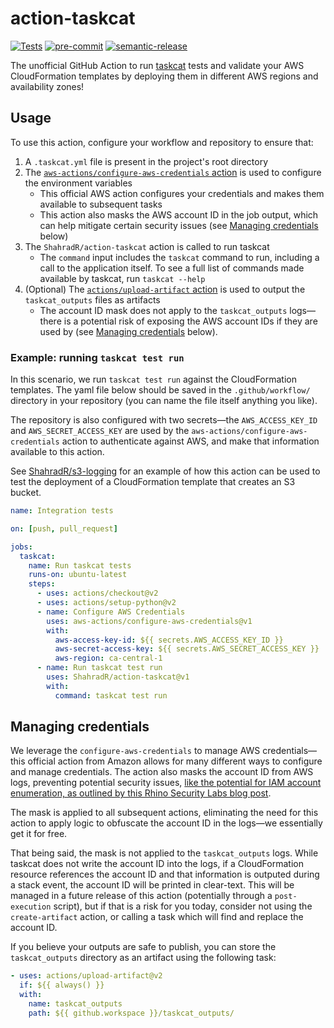 # action-taskcat

[![Tests](https://img.shields.io/github/workflow/status/ShahradR/action-taskcat/CI%20workflow?logo=github)](https://github.com/ShahradR/action-taskcat/actions?query=workflow%3ATests) [![pre-commit](https://img.shields.io/badge/pre--commit-enabled-brightgreen?logo=pre-commit&logoColor=white)](https://github.com/pre-commit/pre-commit) [![semantic-release](https://img.shields.io/badge/%20%20%F0%9F%93%A6%F0%9F%9A%80-semantic--release-e10079.svg)](https://github.com/semantic-release/semantic-release)

The unofficial GitHub Action to run [taskcat] tests and validate your AWS CloudFormation templates by deploying them in different AWS regions and availability zones!

## Usage

To use this action, configure your workflow and repository to ensure that:

1. A `.taskcat.yml` file is present in the project's root directory
2. The [`aws-actions/configure-aws-credentials` action][configure-aws-credentials] is used to configure the environment variables
   - This official AWS action configures your credentials and makes them available to subsequent tasks
   - This action also masks the AWS account ID in the job output, which can help mitigate certain security issues (see [Managing credentials](#managing-credentials) below)
3. The `ShahradR/action-taskcat` action is called to run taskcat
   - The `command` input includes the `taskcat` command to run, including a call to the application itself. To see a full list of commands made available by taskcat, run `taskcat --help`
4. (Optional) The [`actions/upload-artifact` action][upload-artifact] is used to output the `taskcat_outputs` files as artifacts
   - The account ID mask does not apply to the `taskcat_outputs` logs—there is a potential risk of exposing the AWS account IDs if they are used by (see [Managing credentials](#managing-credentials) below).

### Example: running `taskcat test run`

In this scenario, we run `taskcat test run` against the CloudFormation templates. The yaml file below should be saved in the `.github/workflow/` directory in your repository (you can name the file itself anything you like).

The repository is also configured with two secrets—the `AWS_ACCESS_KEY_ID` and `AWS_SECRET_ACCESS_KEY` are used by the `aws-actions/configure-aws-credentials` action to authenticate against AWS, and make that information available to this action.

See [ShahradR/s3-logging][s3-logging-repo] for an example of how this action can be used to test the deployment of a CloudFormation template that creates an S3 bucket.

```yaml
name: Integration tests

on: [push, pull_request]

jobs:
  taskcat:
    name: Run taskcat tests
    runs-on: ubuntu-latest
    steps:
      - uses: actions/checkout@v2
      - uses: actions/setup-python@v2
      - name: Configure AWS Credentials
        uses: aws-actions/configure-aws-credentials@v1
        with:
          aws-access-key-id: ${{ secrets.AWS_ACCESS_KEY_ID }}
          aws-secret-access-key: ${{ secrets.AWS_SECRET_ACCESS_KEY }}
          aws-region: ca-central-1
      - name: Run taskcat test run
        uses: ShahradR/action-taskcat@v1
        with:
          command: taskcat test run
```

## Managing credentials

We leverage the `configure-aws-credentials` to manage AWS credentials—this official action from Amazon allows for many different ways to configure and manage credentials. The action also masks the account ID from AWS logs, preventing potential security issues, [like the potential for IAM account enumeration, as outlined by this Rhino Security Labs blog post][rhino-sec-labs-iam-account-id].

The mask is applied to all subsequent actions, eliminating the need for this action to apply logic to obfuscate the account ID in the logs—we essentially get it for free.

That being said, the mask is not applied to the `taskcat_outputs` logs. While taskcat does not write the account ID into the logs, if a CloudFormation resource references the account ID and that information is outputed during a stack event, the account ID will be printed in clear-text. This will be managed in a future release of this action (potentially through a `post-execution` script), but if that is a risk for you today, consider not using the `create-artifact` action, or calling a task which will find and replace the account ID.

If you believe your outputs are safe to publish, you can store the `taskcat_outputs` directory as an artifact using the following task:

```yaml
- uses: actions/upload-artifact@v2
  if: ${{ always() }}
  with:
    name: taskcat_outputs
    path: ${{ github.workspace }}/taskcat_outputs/
```

[taskcat]: github.com/aws-quickstart/taskcat
[s3-logging-repo]: https://github.com/ShahradR/s3-logging/
[configure-aws-credentials]: https://github.com/aws-actions/configure-aws-credentials
[upload-artifact]: https://github.com/actions/upload-artifact
[rhino-sec-labs-iam-account-id]: https://rhinosecuritylabs.com/aws/aws-iam-user-enumeration/
